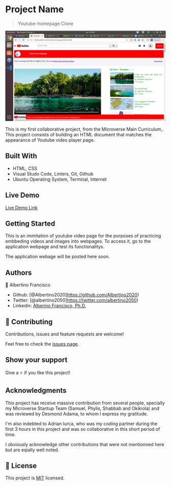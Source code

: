 # Project Name

> Youtube-homepage Clone

![screenshot](./images/myTube.png)

 This is my first collaborative project, from the Microverse Main Curriculum,. This project consists of building an HTML document that matches the appearance of Youtube video player page.

## Built With

- HTML, CSS
- Visual Studo Code, Linters, Git, Github
- Ubuntu Operating System, Terminal, Internet

## Live Demo

[Live Demo Link](https://github.com/Albertino2020/Youtube-homepage/tree/working-branch)


## Getting Started

This is an immitation of youtube video page for the purposes of practicing embbeding videos and images into webpages.
To access it, go to the application webpage and test its functionalitys.

The application webage will be posted here soon.

## Authors

👤 Albertino Francisco

- Github: [@Albertino2020]https://github.com/Albertino2020)
- Twitter: [@albertino2050]https://twitter.com/albertino2050)
- Linkedin: [Alberino Francisco, Ph.D.](https://www.linkedin.com/in/boamorte/)


## 🤝 Contributing

Contributions, issues and feature requests are welcome!

Feel free to check the [issues page](issues/).

## Show your support

Give a ⭐️ if you like this project!

## Acknowledgments
This project has receive massive contribution from several people, specially my Microverse Stantup Team (Samuel, Phylis, Shabbab and Okikiola) and was reviewed by Desmond Adama, to whom I express my gratitude.

I'm also indebted to Adrian Iurca, who was my coding partner during the first 3 hours in this project and was so collaborative in this short period of time.

I obviously acknowledge other contributions that were not mentionned here but are eqially well noted.

## 📝 License

This project is [MIT](lic.url) licensed.
